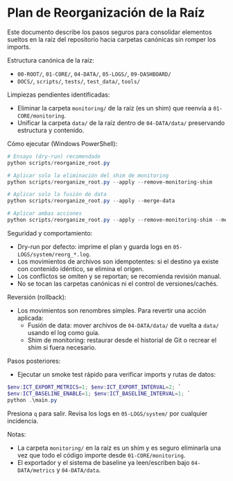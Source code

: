 # Plan de Reorganización de la Raíz

Este documento describe los pasos seguros para consolidar elementos sueltos en la raíz del repositorio hacia carpetas canónicas sin romper los imports.

Estructura canónica de la raíz:
- `00-ROOT/`, `01-CORE/`, `04-DATA/`, `05-LOGS/`, `09-DASHBOARD/`
- `DOCS/`, `scripts/`, `tests/`, `test_data/`, `tools/`

Limpiezas pendientes identificadas:
- Eliminar la carpeta `monitoring/` de la raíz (es un shim) que reenvía a `01-CORE/monitoring`.
- Unificar la carpeta `data/` de la raíz dentro de `04-DATA/data/` preservando estructura y contenido.

Cómo ejecutar (Windows PowerShell):

```powershell
# Ensayo (dry-run) recomendado
python scripts/reorganize_root.py

# Aplicar solo la eliminación del shim de monitoring
python scripts/reorganize_root.py --apply --remove-monitoring-shim

# Aplicar solo la fusión de data
python scripts/reorganize_root.py --apply --merge-data

# Aplicar ambas acciones
python scripts/reorganize_root.py --apply --remove-monitoring-shim --merge-data
```

Seguridad y comportamiento:
- Dry-run por defecto: imprime el plan y guarda logs en `05-LOGS/system/reorg_*.log`.
- Los movimientos de archivos son idempotentes: si el destino ya existe con contenido idéntico, se elimina el origen.
- Los conflictos se omiten y se reportan; se recomienda revisión manual.
- No se tocan las carpetas canónicas ni el control de versiones/cachés.

Reversión (rollback):
- Los movimientos son renombres simples. Para revertir una acción aplicada:
  - Fusión de data: mover archivos de `04-DATA/data/` de vuelta a `data/` usando el log como guía.
  - Shim de monitoring: restaurar desde el historial de Git o recrear el shim si fuera necesario.

Pasos posteriores:
- Ejecutar un smoke test rápido para verificar imports y rutas de datos:
```powershell
$env:ICT_EXPORT_METRICS=1; $env:ICT_EXPORT_INTERVAL=2; `
$env:ICT_BASELINE_ENABLE=1; $env:ICT_BASELINE_INTERVAL=1; `
python .\main.py
```
Presiona `q` para salir. Revisa los logs en `05-LOGS/system/` por cualquier incidencia.

Notas:
- La carpeta `monitoring/` en la raíz es un shim y es seguro eliminarla una vez que todo el código importe desde `01-CORE/monitoring`.
- El exportador y el sistema de baseline ya leen/escriben bajo `04-DATA/metrics` y `04-DATA/data`.
